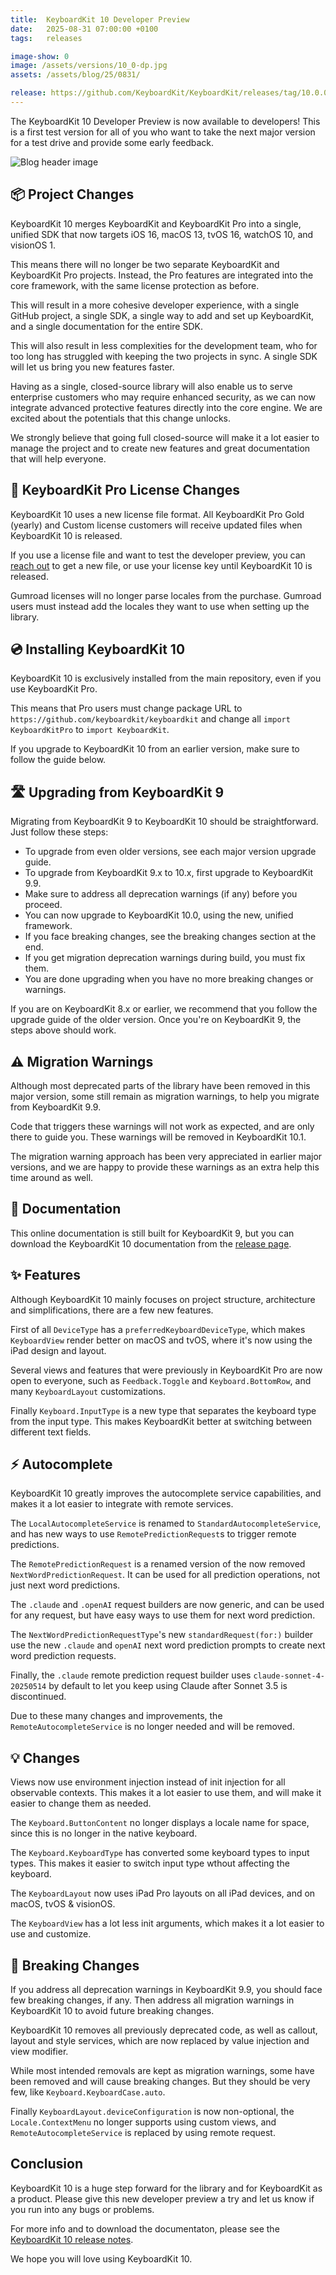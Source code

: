 ```yaml
---
title:  KeyboardKit 10 Developer Preview
date:   2025-08-31 07:00:00 +0100
tags:   releases

image-show: 0
image: /assets/versions/10_0-dp.jpg
assets: /assets/blog/25/0831/

release: https://github.com/KeyboardKit/KeyboardKit/releases/tag/10.0.0-dp.1
---
```


The KeyboardKit 10 Developer Preview is now available to developers! This is a first test version for all of you who want to take the next major version for a test drive and provide some early feedback.

![Blog header image]({{page.image}})


## 📦 Project Changes

KeyboardKit 10 merges KeyboardKit and KeyboardKit Pro into a single, unified SDK that now targets iOS 16, macOS 13, tvOS 16, watchOS 10, and visionOS 1.

This means there will no longer be two separate KeyboardKit and KeyboardKit Pro projects. Instead, the Pro features are integrated into the core framework, with the same license protection as before.

This will result in a more cohesive developer experience, with a single GitHub project, a single SDK, a single way to add and set up KeyboardKit, and a single documentation for the entire SDK.

This will also result in less complexities for the development team, who for too long has struggled with keeping the two projects in sync. A single SDK will let us bring you new features faster.

Having as a single, closed-source library will also enable us to serve enterprise customers who may require enhanced security, as we can now integrate advanced protective features directly into the core engine. We are excited about the potentials that this change unlocks.

We strongly believe that going full closed-source will make it a lot easier to manage the project and to create new features and great documentation that will help everyone.


## 📄 KeyboardKit Pro License Changes

KeyboardKit 10 uses a new license file format. All KeyboardKit Pro Gold (yearly) and Custom license customers will receive updated files when KeyboardKit 10 is released.

If you use a license file and want to test the developer preview, you can [reach out]({{site.urls.email}}) to get a new file, or use your license key until KeyboardKit 10 is released.

Gumroad licenses will no longer parse locales from the purchase. Gumroad users must instead add the locales they want to use when setting up the library.


## 💿 Installing KeyboardKit 10

KeyboardKit 10 is exclusively installed from the main repository, even if you use KeyboardKit Pro.

This means that Pro users must change package URL to `https://github.com/keyboardkit/keyboardkit` and change all `import KeyboardKitPro` to `import KeyboardKit`.

If you upgrade to KeyboardKit 10 from an earlier version, make sure to follow the guide below.


## 🛣️ Upgrading from KeyboardKit 9

Migrating from KeyboardKit 9 to KeyboardKit 10 should be straightforward. Just follow these steps:

* To upgrade from even older versions, see each major version upgrade guide.
* To upgrade from KeyboardKit 9.x to 10.x, first upgrade to KeyboardKit 9.9.
* Make sure to address all deprecation warnings (if any) before you proceed.
* You can now upgrade to KeyboardKit 10.0, using the new, unified framework.
* If you face breaking changes, see the breaking changes section at the end.
* If you get migration deprecation warnings during build, you must fix them.
* You are done upgrading when you have no more breaking changes or warnings.

If you are on KeyboardKit 8.x or earlier, we recommend that you follow the upgrade guide of the older version. Once you're on KeyboardKit 9, the steps above should work.


## ⚠️ Migration Warnings

Although most deprecated parts of the library have been removed in this major version, some still remain as migration warnings, to help you migrate from KeyboardKit 9.9.

Code that triggers these warnings will not work as expected, and are only there to guide you. These warnings will be removed in KeyboardKit 10.1.

The migration warning approach has been very appreciated in earlier major versions, and we are happy to provide these warnings as an extra help this time around as well.


## 📗 Documentation

This online documentation is still built for KeyboardKit 9, but you can download the KeyboardKit 10 documentation from the [release page]({{page.release}}).


## ✨ Features

Although KeyboardKit 10 mainly focuses on project structure, architecture and simplifications, there are a few new features.

First of all `DeviceType` has a `preferredKeyboardDeviceType`, which makes `KeyboardView` render better on macOS and tvOS, where it's now using the iPad design and layout.

Several views and features that were previously in KeyboardKit Pro are now open to everyone, such as `Feedback.Toggle` and `Keyboard.BottomRow`, and many `KeyboardLayout` customizations.

Finally `Keyboard.InputType` is a new type that separates the keyboard type from the input type. This makes KeyboardKit better at switching between different text fields.


## ⚡️ Autocomplete

KeyboardKit 10 greatly improves the autocomplete service capabilities, and makes it a lot easier to integrate with remote services.

The `LocalAutocompleteService` is renamed to `StandardAutocompleteService`, and has new ways to use `RemotePredictionRequest`s to trigger remote predictions.

The `RemotePredictionRequest` is a renamed version of the now removed `NextWordPredictionRequest`. It can be used for all prediction operations, not just next word predictions.

The `.claude` and `.openAI` request builders are now generic, and can be used for any request, but have easy ways to use them for next word prediction.

The `NextWordPredictionRequestType`'s new `standardRequest(for:)` builder use the new `.claude` and `openAI` next word prediction prompts to create next word prediction requests.

Finally, the `.claude` remote prediction request builder uses `claude-sonnet-4-20250514` by default to let you keep using Claude after Sonnet 3.5 is discontinued.

Due to these many changes and improvements, the `RemoteAutocompleteService` is no longer needed and will be removed.


## 💡 Changes

Views now use environment injection instead of init injection for all observable contexts. This makes it a lot easier to use them, and will make it easier to change them as needed.

The `Keyboard.ButtonContent` no longer displays a locale name for space, since this is no longer in the native keyboard.

The `Keyboard.KeyboardType` has converted some keyboard types to input types. This makes it easier to switch input type wthout affecting the keyboard.

The `KeyboardLayout` now uses iPad Pro layouts on all iPad devices, and on macOS, tvOS & visionOS.

The `KeyboardView` has a lot less init arguments, which makes it a lot easier to use and customize.


## 🚨 Breaking Changes

If you address all deprecation warnings in KeyboardKit 9.9, you should face few breaking changes, if any. Then address all migration warnings in KeyboardKit 10 to avoid future breaking changes.

KeyboardKit 10 removes all previously deprecated code, as well as callout, layout and style services, which are now replaced by value injection and view modifier.

While most intended removals are kept as migration warnings, some have been removed and will cause breaking changes. But they should be very few, like `Keyboard.KeyboardCase.auto`.

Finally `KeyboardLayout.deviceConfiguration` is now non-optional, the `Locale.ContextMenu` no longer supports using custom views, and `RemoteAutocompleteService` is replaced by using remote request.


## Conclusion

KeyboardKit 10 is a huge step forward for the library and for KeyboardKit as a product. Please give this new developer preview a try and let us know if you run into any bugs or problems.

For more info and to download the documentaton, please see the [KeyboardKit 10 release notes]({{page.release}}). 

We hope you will love using KeyboardKit 10.